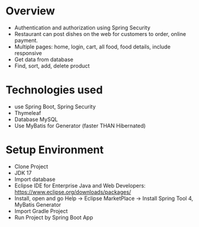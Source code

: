 # Overview
 - Authentication and authorization using Spring
Security
 - Restaurant can post dishes on the web for
customers to order, online payment.
 - Multiple pages: home, login, cart, all food, food
details, include responsive
 - Get data from database
 - Find, sort, add, delete product

# Technologies used
 - use Spring Boot, Spring Security
 - Thymeleaf 
 - Database MySQL 
 - Use MyBatis for Generator (faster THAN Hibernated)
 
 

# Setup Environment
 - Clone Project
 - JDK 17
 - Import database
 - Eclipse IDE for Enterprise Java and Web Developers: https://www.eclipse.org/downloads/packages/
 - Install, open and go Help -> Eclipse MarketPlace -> Install Spring Tool 4, MyBatis Generator
 - Import Gradle Project
 - Run Project by Spring Boot App
